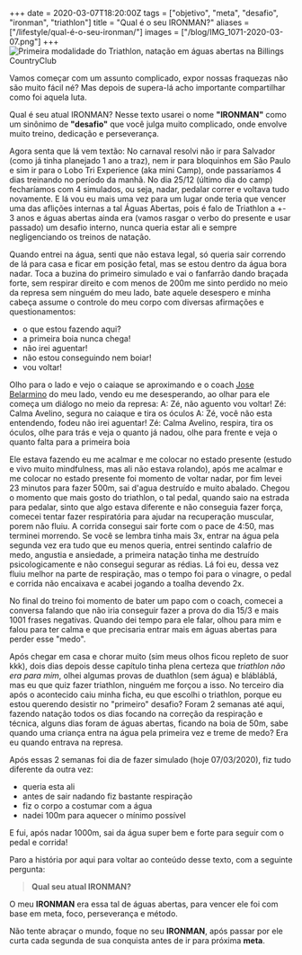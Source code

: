 +++
date = 2020-03-07T18:20:00Z
tags = ["objetivo", "meta", "desafio", "ironman", "triathlon"]
title = "Qual é o seu IRONMAN?"
aliases = ["/lifestyle/qual-é-o-seu-ironman/"]
images = ["/blog/IMG_1071-2020-03-07.png"]
+++
![Primeira modalidade do Triathlon, natação em águas abertas na Billings CountryClub](/blog/IMG_1071-2020-03-07.png "Primeira modalidade do Triathlon, natação em águas abertas na Billings CountryClub")

Vamos começar com um assunto complicado, expor nossas fraquezas não são muito fácil né? Mas depois de supera-lá acho importante compartilhar como foi aquela luta.

Qual é seu atual IRONMAN? Nesse texto usarei o nome **"IRONMAN"** como um sinônimo de **"desafio"** que você julga muito complicado, onde envolve muito treino, dedicação e perseverança.

Agora senta que lá vem textão:
No carnaval resolvi não ir para Salvador (como já tinha planejado 1 ano a traz), nem ir para bloquinhos em São Paulo e sim ir para o Lobo Tri Experience (aka mini Camp), onde passaríamos 4 dias treinando no período da manhã. No dia 25/12 (último dia do camp) fecharíamos com 4 simulados, ou seja, nadar, pedalar correr e voltava tudo novamente. E lá vou eu mais uma vez para um lugar onde teria que vencer uma das aflições internas a tal Águas Abertas, pois é falo de Triathlon a +- 3 anos e águas abertas ainda era (vamos rasgar o verbo do presente e usar passado) um desafio interno, nunca queria estar ali e sempre negligenciando os treinos de natação.

Quando entrei na água, senti que não estava legal, só queria sair correndo de lá para casa e ficar em posição fetal, mas se estou dentro da água bora nadar.
Toca a buzina do primeiro simulado e vai o fanfarrão dando braçada forte, sem respirar direito e com menos de 200m me sinto perdido no meio da represa sem ninguém do meu lado, bate aquele desespero e minha cabeça assume o controle do meu corpo com diversas afirmações e questionamentos:

* o que estou fazendo aqui?
* a primeira boia nunca chega!
* não irei aguentar!
* não estou conseguindo nem boiar!
* vou voltar!

Olho para o lado e vejo o caiaque se aproximando e o coach [Jose Belarmino](https://www.instagram.com/josebelarmino/) do meu lado, vendo eu me desesperando, ao olhar para ele começa um diálogo no meio da represa:
A: Zé, não aguento vou voltar!
Zé: Calma Avelino, segura no caiaque e tira os óculos
A: Zé, você não esta entendendo, fodeu não irei aguentar!
Zé: Calma Avelino, respira, tira os óculos, olhe para trás e veja o quanto já nadou, olhe para frente e veja o quanto falta para a primeira boia

Ele estava fazendo eu me acalmar e me colocar no estado presente (estudo e vivo muito mindfulness, mas ali não estava rolando), após me acalmar e me colocar no estado presente foi momento de voltar nadar, por fim levei 23 minutos para fazer 500m, sai d'agua destruído e muito abalado. Chegou o momento que mais gosto do triathlon, o tal pedal, quando saio na estrada para pedalar, sinto que algo estava diferente e não conseguia fazer força, comecei tentar fazer respiratória para ajudar na recuperação muscular, porem não fluiu. A corrida consegui sair forte com o pace de 4:50, mas terminei morrendo.
Se você se lembra tinha mais 3x, entrar na água pela segunda vez era tudo que eu menos queria, entrei sentindo calafrio de medo, angustia e ansiedade, a primeira natação tinha me destruído psicologicamente e não consegui segurar as rédias. Lá foi eu, dessa vez fluiu melhor na parte de respiração, mas o tempo foi para o vinagre, o pedal e corrida não encaixava e acabei jogando a toalha devendo 2x.

No final do treino foi momento de bater um papo com o coach, comecei a conversa falando que não iria conseguir fazer a prova do dia 15/3 e mais 1001 frases negativas. Quando dei tempo para ele falar, olhou para mim e falou para ter calma e que precisaria entrar mais em águas abertas para perder esse "medo".

Após chegar em casa e chorar muito (sim meus olhos ficou repleto de suor kkk), dois dias depois desse capítulo tinha plena certeza que _triathlon não era para mim_, olhei algumas provas de duathlon (sem água) e blábláblá, mas eu que quiz fazer triathlon, ninguém me forçou a isso. No terceiro dia após o acontecido caiu minha ficha, eu que escolhi o triathlon, porque eu estou querendo desistir no "primeiro" desafio?
Foram 2 semanas até aqui, fazendo natação todos os dias focando na correção da respiração e técnica, alguns dias foram de águas abertas, ficando na boia de 50m, sabe quando uma criança entra na água pela primeira vez e treme de medo? Era eu quando entrava na represa.

Após essas 2 semanas foi dia de fazer simulado (hoje 07/03/2020), fiz tudo diferente da outra vez:

* queria esta ali
* antes de sair nadando fiz bastante respiração
* fiz o corpo a costumar com a água
* nadei 100m para aquecer o mínimo possível

E fui, após nadar 1000m, sai da água super bem e forte para seguir com o pedal e corrida!

Paro a história por aqui para voltar ao conteúdo desse texto, com a seguinte pergunta:

> **Qual seu atual IRONMAN?**

O meu **IRONMAN** era essa tal de águas abertas, para vencer ele foi com base em meta, foco, perseverança e método.

Não tente abraçar o mundo, foque no seu **IRONMAN**, após passar por ele curta cada segunda de sua conquista antes de ir para próxima **meta**.
